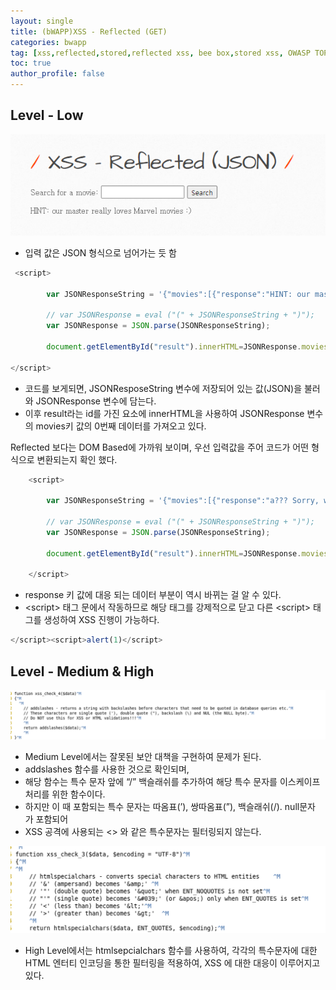 ```yaml
---
layout: single
title: (bWAPP)XSS - Reflected (GET)
categories: bwapp
tag: [xss,reflected,stored,reflected xss, bee box,stored xss, OWASP TOP 10, OWASP, bwapp, dom xss]
toc: true
author_profile: false
---
```


## Level - Low

![그림 1-1](/assets/image/bwapp/xss/Reflected%20(JSON)-archive/image.png)

- 입력 값은 JSON 형식으로 넘어가는 듯 함

```javascript
 <script>

        var JSONResponseString = '{"movies":[{"response":"HINT: our master really loves Marvel movies :)"}]}';

        // var JSONResponse = eval ("(" + JSONResponseString + ")");
        var JSONResponse = JSON.parse(JSONResponseString);

        document.getElementById("result").innerHTML=JSONResponse.movies[0].response;

</script>
```

- 코드를 보게되면, JSONResposeString 변수에 저장되어 있는 값(JSON)을 불러와 JSONResponse 변수에 담는다.
- 이후 result라는 id를 가진 요소에 innerHTML을 사용하여 JSONResponse 변수의 movies키 값의 0번째 데이터를 가져오고 있다.

Reflected 보다는 DOM Based에 가까워 보이며, 우선 입력값을 주어 코드가 어떤 형식으로 변환되는지 확인 했다.

```javascript
    <script>

        var JSONResponseString = '{"movies":[{"response":"a??? Sorry, we don&#039;t have that movie :("}]}';

        // var JSONResponse = eval ("(" + JSONResponseString + ")");
        var JSONResponse = JSON.parse(JSONResponseString);

        document.getElementById("result").innerHTML=JSONResponse.movies[0].response;

    </script>
```

- response 키 값에 대응 되는 데이터 부분이 역시 바뀌는 걸 알 수 있다.
- \<script\> 태그 문에서 작동하므로 해당 태그를 강제적으로 닫고 다른 \<script\> 태그를 생성하여 XSS 진행이 가능하다.

```javascript
</script><script>alert(1)</script>
```
## Level - Medium & High

![그림 1-3](/assets/image/bwapp/xss/Reflected%20(POST)-archive/image-2.png)
- Medium Level에서는 잘못된 보안 대책을 구현하여 문제가 된다.
- addslashes 함수를 사용한 것으로 확인되며,
- 해당 함수는 특수 문자 앞에 “/” 백슬래쉬를 추가하여 해당 특수 문자를 이스케이프 처리를 위한 함수이다.
- 하지만 이 때 포함되는 특수 문자는 따옴표(’), 쌍따옴표(”), 백슬래쉬(/). null문자 가 포함되어
- XSS 공격에 사용되는 <> 와 같은 특수문자는 필터링되지 않는다.

![그림 1-4](/assets/image/bwapp/xss/Reflected%20(POST)-archive/image-3.png)
- High Level에서는 htmlsepcialchars 함수를 사용하여, 각각의 특수문자에 대한 HTML 엔터티 인코딩을 통한 필터링을 적용하여, XSS 에 대한 대응이 이루어지고 있다.